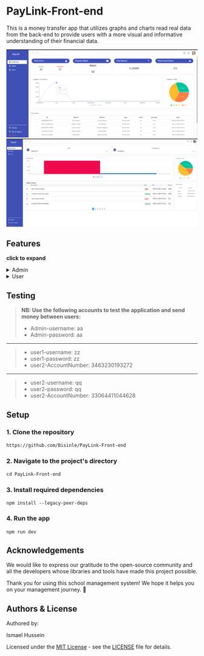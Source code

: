 # PayLink-Front-end

This is a money transfer app that utilizes graphs and charts read real data from the back-end to provide users with a more visual and informative understanding of their financial data.

![Admin Dashboard](./src/assets/admin-dashboard.png)
![Update Student](./src/assets/user-dashboard.png)

## Features

**click to expand**

<details>
<summary>Admin </summary>

> - View analytics of all user accounts
> - Can activate and deactivate user accounts
> - View Gender distribution pie chart
> - View trends in terms of graph

  </details>
<details>
<summary>User </summary>

> - The user can see the statistics of their transactions
> - Be able to send money to beneficiaries
> - Can create upto 3 wallets, (savings,investment and emergencies)
> - can move funds between wallets
> - can activate and deactivate wallets
> - View a realtime comparison of the money movement in terms of a barchart

</details>

## Testing

> **NB: Use the following accounts to test the application and send money between users:**
>
> - Admin-username: aa
> - Admin-password: aa

---

> - user1-username: zz
> - user1-password: zz
> - user2-AccountNumber: 3463230193272

---

> - user2-username: qq
> - user2-password: qq
> - user2-AccountNumber: 33064411044628

## Setup

### 1. Clone the repository

```txt
https://github.com/Bisinle/PayLink-Front-end
```

### 2. Navigate to the project's directory

```txt
cd PayLink-Front-end
```

### 3. Install required dependencies

```react
npm install --legacy-peer-deps
```

### 4. Run the app

```react
npm run dev
```

## Acknowledgements

We would like to express our gratitude to the open-source community and all the developers whose libraries and tools have made this project possible.

Thank you for using this school management system! We hope it helps you on your management journey. 🚀

## Authors & License

Authored by:

Ismael Hussein

Licensed under the [MIT License](LICENSE) - see the [LICENSE](LICENSE) file for details.
